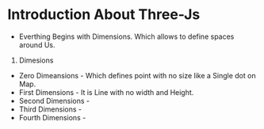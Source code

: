 # Introduction About Three-Js
- Everthing Begins with Dimensions. Which allows to define spaces around Us.
1. Dimesions
- Zero Dimeansions - Which defines point with no size like a Single dot on Map.
- First Dimensions - It is Line with no width and Height.
- Second Dimensions -
- Third Dimensions -
- Fourth Dimensions - 